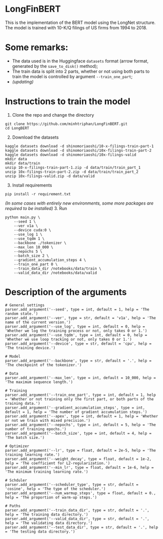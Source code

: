# LongFinBERT
This is the implementation of the BERT model using the LongNet structure. The model is trained with 10-K/Q filings of US firms from 1994 to 2018.

# Some remarks:
* The data used is in the Huggingface `datasets` format (arrow format, generated by the `save_to_disk()` method);
* The train data is split into 2 parts, whether or not using both parts to train the model is controlled by argument `--train_one_part`;
* _(updating)_

# Instructions to train the model
1. Clone the repo and change the directory
```
git clone https://github.com/minhtriphan/LongFinBERT.git
cd LongBERT
```

2. Download the datasets
```
kaggle datasets download -d shinomoriaoshi/10-x-filings-train-part-1
kaggle datasets download -d shinomoriaoshi/10x-filings-train-part-2
kaggle datasets download -d shinomoriaoshi/10x-filings-valid
mkdir data
mkdir data/train
unzip 10-x-filings-train-part-1.zip -d data/train/train_part_1
unzip 10x-filings-train-part-2.zip -d data/train/train_part_2
unzip 10x-filings-valid.zip -d data/valid
```

3. Install requirements
```
pip install -r requirement.txt
```
_(In some cases with entirely new environments, some more packages are required to be installed)_
3. Run
```
python main.py \
    --seed 1 \
    --ver v1a \
    --device cuda:0 \
    --use_log 1 \
    --use_tqdm 1 \
    --backbone ./tokenizer \
    --max_len 10_000 \
    --nepochs 5 \
    --batch_size 2 \
    --gradient_accumulation_steps 4 \
    --train_one_part 0 \
    --train_data_dir /notebooks/data/train \
    --valid_data_dir /notebooks/data/valid
```

# Description of the arguments
```
# General settings
parser.add_argument('--seed', type = int, default = 1, help = 'The random state.')
parser.add_argument('--ver', type = str, default = 'v1a', help = 'The name of the current version.')
parser.add_argument('--use_log', type = int, default = 0, help = 'Whether we log the training process or not, only takes 0 or 1.')
parser.add_argument('--use_tqdm', type = int, default = 0, help = 'Whether we use loop tracking or not, only takes 0 or 1.')
parser.add_argument('--device', type = str, default = 'cpu', help = 'The training device.')
    
# Model
parser.add_argument('--backbone', type = str, default = '.', help = 'The checkpoint of the tokenizer.')
    
# Data
parser.add_argument('--max_len', type = int, default = 10_000, help = 'The maximum sequence length.')
    
# Training
parser.add_argument('--train_one_part', type = int, default = 1, help = 'Whether or not training only the first part, or both parts of the training data.')
parser.add_argument('--gradient_accumulation_steps', type = int, default = 1, help = 'The number of gradient accumulation steps.')
parser.add_argument('--apex', type = int, default = 1, help = 'Whether or not we train with mixed precision.')
parser.add_argument('--nepochs', type = int, default = 5, help = 'The number of training epochs.')
parser.add_argument('--batch_size', type = int, default = 4, help = 'The batch size.')
    
# Optimizer
parser.add_argument('--lr', type = float, default = 2e-5, help = 'The training learning rate.')
parser.add_argument('--weight_decay', type = float, default = 1e-2, help = 'The coefficient for L2-regularization.')
parser.add_argument('--min_lr', type = float, default = 1e-6, help = 'The minimum training learning rate.')
    
# Schduler
parser.add_argument('--scheduler_type', type = str, default = 'cosine', help = 'The type of the scheduler.')
parser.add_argument('--num_warmup_steps', type = float, default = 0., help = 'The proportion of warm-up steps.')
    
# Paths
parser.add_argument('--train_data_dir', type = str, default = '.', help = 'The training data directory.')
parser.add_argument('--valid_data_dir', type = str, default = '.', help = 'The validating data directory.')
parser.add_argument('--test_data_dir', type = str, default = '.', help = 'The testing data directory.')
```
